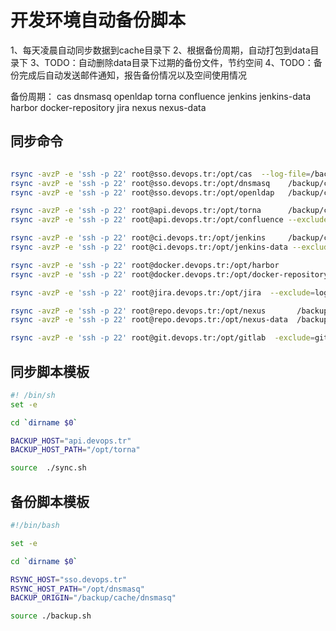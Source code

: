 # 开发环境自动备份脚本

1、每天凌晨自动同步数据到cache目录下
2、根据备份周期，自动打包到data目录下
3、TODO：自动删除data目录下过期的备份文件，节约空间
4、TODO：备份完成后自动发送邮件通知，报告备份情况以及空间使用情况

备份周期：
cas
dnsmasq
openldap
torna
confluence
jenkins
jenkins-data
harbor
docker-repository
jira
nexus
nexus-data  

## 同步命令

```bash

rsync -avzP -e 'ssh -p 22' root@sso.devops.tr:/opt/cas  --log-file=/backup/logs/cas-$(date +%Y-%m-%d-%H%M).log /backup/cache
rsync -avzP -e 'ssh -p 22' root@sso.devops.tr:/opt/dnsmasq    /backup/cache
rsync -avzP -e 'ssh -p 22' root@sso.devops.tr:/opt/openldap   /backup/cache

rsync -avzP -e 'ssh -p 22' root@api.devops.tr:/opt/torna      /backup/cache
rsync -avzP -e 'ssh -p 22' root@api.devops.tr:/opt/confluence --exclude=logs /backup/cache

rsync -avzP -e 'ssh -p 22' root@ci.devops.tr:/opt/jenkins     /backup/cache
rsync -avzP -e 'ssh -p 22' root@ci.devops.tr:/opt/jenkins-data --exclude=workspace --exclude=caches --exclude=docker --exclude=builds --exclude=logs /backup/cache

rsync -avzP -e 'ssh -p 22' root@docker.devops.tr:/opt/harbor              /backup/cache
rsync -avzP -e 'ssh -p 22' root@docker.devops.tr:/opt/docker-repository   /backup/cache

rsync -avzP -e 'ssh -p 22' root@jira.devops.tr:/opt/jira  --exclude=log --exclude=data/export --exclude=data/tmp  /backup/cache

rsync -avzP -e 'ssh -p 22' root@repo.devops.tr:/opt/nexus       /backup/cache
rsync -avzP -e 'ssh -p 22' root@repo.devops.tr:/opt/nexus-data  /backup/cache

rsync -avzP -e 'ssh -p 22' root@git.devops.tr:/opt/gitlab  -exclude=gitlab/logs  /backup/cache
```

## 同步脚本模板

```bash
#! /bin/sh
set -e

cd `dirname $0`

BACKUP_HOST="api.devops.tr"
BACKUP_HOST_PATH="/opt/torna"

source  ./sync.sh
```

## 备份脚本模板

```bash
#!/bin/bash

set -e

cd `dirname $0`

RSYNC_HOST="sso.devops.tr"
RSYNC_HOST_PATH="/opt/dnsmasq"
BACKUP_ORIGIN="/backup/cache/dnsmasq"

source ./backup.sh
```
